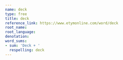 ```yaml
---
name: deck
type: free
title: deck
reference_link: https://www.etymonline.com/word/deck
root_name: 
root_language: 
denotation: 
word_sums:
- sum: 'Deck + '
  respelling: deck
---
```

